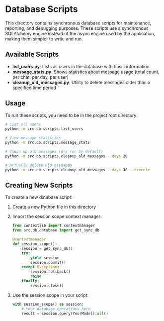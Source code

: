 # Database Scripts

This directory contains synchronous database scripts for maintenance, reporting, and debugging purposes. These scripts use a synchronous SQLAlchemy engine instead of the async engine used by the application, making them simpler to write and run.

## Available Scripts

- **list_users.py**: Lists all users in the database with basic information
- **message_stats.py**: Shows statistics about message usage (total count, per chat, per day, per user)
- **cleanup_old_messages.py**: Utility to delete messages older than a specified time period

## Usage

To run these scripts, you need to be in the project root directory:

```bash
# List all users
python -m src.db.scripts.list_users

# View message statistics
python -m src.db.scripts.message_stats

# Clean up old messages (dry run by default)
python -m src.db.scripts.cleanup_old_messages --days 30

# Actually delete old messages
python -m src.db.scripts.cleanup_old_messages --days 30 --execute
```

## Creating New Scripts

To create a new database script:

1. Create a new Python file in this directory
2. Import the session scope context manager:
   ```python
   from contextlib import contextmanager
   from src.db.database import get_sync_db
   
   @contextmanager
   def session_scope():
       session = get_sync_db()
       try:
           yield session
           session.commit()
       except Exception:
           session.rollback()
           raise
       finally:
           session.close()
   ```

3. Use the session scope in your script:
   ```python
   with session_scope() as session:
       # Your database operations here
       result = session.query(YourModel).all()
   ```